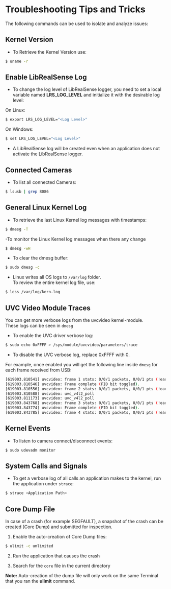 # Troubleshooting Tips and Tricks

The following commands can be used to isolate and analyze issues:

## Kernel Version
- To Retrieve the Kernel Version use:
```bash
$ uname -r
```

## Enable LibRealSense Log
- To change the log level of LibRealSense logger, you need to set a local variable named **LRS_LOG_LEVEL**
and initialize it with the desirable log level:

On Linux:
```bash
$ export LRS_LOG_LEVEL="<Log Level>"
```
On Windows:
```bash
$ set LRS_LOG_LEVEL="<Log Level>"
```
- A LibRealSense log will be created even when an application does not activate the LibRealSense logger.

## Connected Cameras
- To list all connected Cameras:
```bash
$ lsusb | grep 8086
```

## General Linux Kernel Log
- To retrieve the last Linux Kernel log messages with timestamps:
```bash
$ dmesg -T
```
-To monitor the Linux Kernel log messages when there any change
```bash
$ dmesg -wH
```

- To clear the dmesg buffer:
```bash
$ sudo dmesg -c
```

- Linux writes all OS logs to ```/var/log``` folder.  
To review the entire kernel log file, use:
```bash
$ less /var/log/kern.log
```

## UVC Video Module Traces
You can get more verbose logs from the uvcvideo kernel-module.  
These logs can be seen in `dmesg`
- To enable the UVC driver verbose log:
```bash
$ sudo echo 0xFFFF > /sys/module/uvcvideo/parameters/trace
```
- To disable the UVC verbose log, replace 0xFFFF with 0.

For example, once enabled you will get the following line inside `dmesg` for each frame received from USB:
```bash
[619003.810541] uvcvideo: frame 1 stats: 0/0/1 packets, 0/0/1 pts (!early initial), 0/1 scr, last pts/stc/sof 25177741/25178007/81
[619003.810546] uvcvideo: Frame complete (FID bit toggled).
[619003.810556] uvcvideo: frame 2 stats: 0/0/1 packets, 0/0/1 pts (!early initial), 0/1 scr, last pts/stc/sof 25210903/25211168/346
[619003.810588] uvcvideo: uvc_v4l2_poll
[619003.811173] uvcvideo: uvc_v4l2_poll
[619003.843768] uvcvideo: frame 3 stats: 0/0/1 packets, 0/0/1 pts (!early initial), 0/1 scr, last pts/stc/sof 25210903/25211168/346
[619003.843774] uvcvideo: Frame complete (FID bit toggled).
[619003.843785] uvcvideo: frame 4 stats: 0/0/1 packets, 0/0/1 pts (!early initial), 0/1 scr, last pts/stc/sof 25244064/25244330/612
```

## Kernel Events
- To listen to camera connect/disconnect events:
```bash
$ sudo udevadm monitor
```

## System Calls and Signals
- To get a verbose log of all calls an application makes to the kernel, run the application under `strace`:
```bash
$ strace <Application Path>
```

## Core Dump File
In case of a crash (for example SEGFAULT), a snapshot of the crash can be created (Core Dump) and submitted for inspection.
1. Enable the auto-creation of Core Dump files:
```bash
$ ulimit -c unlimited
```
2. Run the application that causes the crash

3. Search for the `core` file in the current directory

**Note:** Auto-creation of the dump file will only work on the same Terminal that you ran the **ulimit** command.

